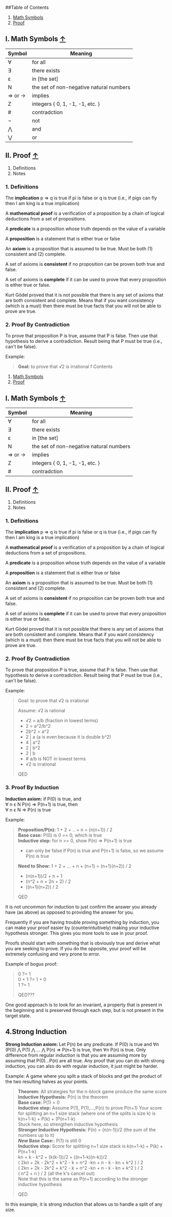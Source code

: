 ##Table of Contents

1. [Math Symbols](#math-symbols)
1. [Proof](#proof)

## I. Math Symbols [↑](#table-of-contents) <a id="math-symbols"></a>

Symbol | Meaning
-------|--------
∀ | for all
∃ | there exists
ε | in [the set]
N | the set of non-negative natural numbers
=> or -> | implies
Z | integers { 0, 1, -1, -1, etc. }
\# | contradction
¬ | not
⋀ | and
⋁ | or

## II. Proof [↑](#table-of-contents) <a id="proof"></a>

1. Definitions
2. Notes

### 1. Definitions

The **implication** p => q is true if pi is false or q is true (i.e., if pigs can fly then I am king is a true implication)

A **mathematical proof** is a verification of a proposition by a chain of logical deductions from a set of propositions.

A **predicate** is a proposition whose truth depends on the value of a variable

A **proposition** is a statement that is either true or false

An **axiom** is a proposition that is assumed to be true.  Must be both (1) consistent and (2) complete.

A set of axioms is **consistent** if no proposition can be proven both true and false.

A set of axioms is **complete** if it can be used to prove that every proposition is either true or false.

Kurt Gödel proved that it is not possible that there is any set of axioms that are both consistent and complete.  Means that if you want consistency (which is a must) then there must be true facts that you will not be able to prove are true.

### 2. Proof By Contradiction

To prove that proposition P is true, assume that P is false.  Then use that hypothesis to derive a contradiction.  Result being that P must be true (i.e., can't be false).

Example:

>**Goal:** to prove that √2 is irrational
f Contents

1. [Math Symbols](#math-symbols)
1. [Proof](#proof)

## I. Math Symbols [↑](#table-of-contents) <a id="math-symbols"></a>

Symbol | Meaning
-------|--------
∀ | for all
∃ | there exists
ε | in [the set]
N | the set of non-negative natural numbers
=> or -> | implies
Z | integers { 0, 1, -1, -1, etc. }
\# | contradction

## II. Proof [↑](#table-of-contents) <a id="proof"></a>

1. Definitions
2. Notes

### 1. Definitions

The **implication** p => q is true if pi is false or q is true (i.e., if pigs can fly then I am king is a true implication)

A **mathematical proof** is a verification of a proposition by a chain of logical deductions from a set of propositions.

A **predicate** is a proposition whose truth depends on the value of a variable

A **proposition** is a statement that is either true or false

An **axiom** is a proposition that is assumed to be true.  Must be both (1) consistent and (2) complete.

A set of axioms is **consistent** if no proposition can be proven both true and false.

A set of axioms is **complete** if it can be used to prove that every proposition is either true or false.

Kurt Gödel proved that it is not possible that there is any set of axioms that are both consistent and complete.  Means that if you want consistency (which is a must) then there must be true facts that you will not be able to prove are true.

### 2. Proof By Contradiction

To prove that proposition P is true, assume that P is false.  Then use that hypothesis to derive a contradiction.  Result being that P must be true (i.e., can't be false).

Example: 

>Goal: to prove that √2 is irrational
>
>Assume: √2 is rational
>
> * √2  = a/b (fraction in lowest terms)  
> * 2 = a^2/b^2  
> * 2b^2 = a^2  
> * 2 | a (a is even because it is double b^2)  
> * 4 | a^2  
> * 2 | b^2  
> * 2 | b  
> * \# a/b is NOT in lowest terms 
> * √2 is irrational  
>
>QED

### 3. Proof By Induction

**Induction axiom:** 
if P(0) is true, and  
∀ n ε N P(n) => P(n+1) is true, then  
∀ n ε N => P(n) is true  

Example:

> **Proposition/P(n):** 1 + 2 + .. + n = (n(n+1)) / 2  
> **Base case:** P(0) is 0 == 0, which is true  
> **Inductive step:** for n >= 0, show P(n) => P(n+1) is true  
> * can only be false if P(n) is true and P(n+1) is false, so we assume P(n) is true  
>
> **Need to Show:** 1 + 2 + ... + n + (n+1) =  (n+1)(n+2)) / 2  
>
> * (n(n+1))/2 + n + 1  
> * (n^2 + n + 2n + 2) / 2  
> * ((n+1)(n+2)) / 2  
>
> QED

It is not uncommon for induction to just confirm the answer you already have (as above) as opposed to providing the answer for you.

Frequently if you are having trouble proving something by induction, you can make your proof easier by (counterintuitively) making your inductive hypothesis stronger.  This gives you more tools to use in your proof.

Proofs should start with something that is obviously true and derive what you are seeking to prove.  If you do the opposite, your proof will be extremely confusing and very prone to error.

Example of bogus proof:

> 0 ?= 1  
> 0 + 1 ?= 1 + 0  
> 1 ?= 1  
>
> QED???

One good approach is to look for an invariant, a property that is present in the beginning and is preserved through each step, but is not present in the target state.

## 4.Strong Induction

**Strong Induction axiom:** Let P(n) be any predicate.  If P(0) is true and ∀n (P(0) ⋀ P(1) ⋀ ... ⋀ P(n) => P(n+1) is true, then ∀n P(n) is true. Only difference from regular induction is that you are assuming more by assuming that P(0)...P(n) are all true. Any proof that you can do with strong induction, you can also do with regular induction, it just might be harder.

Example: A game where you split a stack of blocks and get the product of the two resulting halves as your points.

> **Theorem:** All strategies for the n-block game produce the same score  
> **Inductive Hypothesis:** P(n) is the theorem  
> **Base case:** P(1) = 0  
> **Inductive step:** Assume P(1), P(1),...,P(n) to prove P(n+1)
> Your score for splitting an n+1 size stack (where one of the splits is size k) is k(n+1-k) + P(k) + (P(n+1-k)  
> Stuck here, so strengthen inductive hypothesis  
> **Stronger Inductive Hypothesis:** P(n) = (n(n-1))/2 (the sum of the numbers up to it)  
> **_New_ Base Case:**: P(1) is still 0  
> **Inductive step:** Score for splitting n+1 size stack is k(n+1-k) + P(k) + P(n+1-k)  
> kn + k - k^2 + (k(k-1))/2 + ((n+1-k)(n-k))/2  
> ( 2kn + 2k - 2k^2 + k^2 - k + n^2 -kn + n - k - kn + k^2 ) / 2  
> ( 2kn + 2k - 2k^2 + k^2 - k + n^2 -kn + n - k - kn + k^2 ) / 2  
> ( n^2 + n ) / 2 (all the k's cancel out)  
> Note that this is the same as P(n+1) according to the stronger inductive hypothesis  
>
> QED

In this example, it is strong induction that allows us to handle a split of any size.

